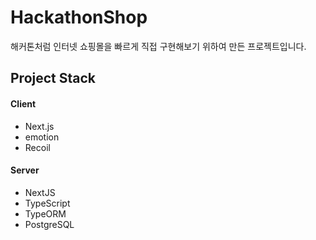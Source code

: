 # HackathonShop

해커톤처럼 인터넷 쇼핑몰을 빠르게 직접 구현해보기 위하여 만든 프로젝트입니다.

## Project Stack

#### Client

- Next.js
- emotion
- Recoil

#### Server

- NextJS
- TypeScript
- TypeORM
- PostgreSQL
